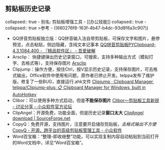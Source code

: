 ## 剪贴板历史记录
collapsed:: true
	- 别名: 剪贴板增强工具
	- [[办公技能]]
	  collapsed:: true
		- collapsed:: true
		  >参考
			- ((660276f8-163f-4b47-b4dc-93d8f8a3c907))
- QQ拼音剪贴板独立版：QQ拼音输入法自带剪贴板，可保存文字和图片，悬停预览，点击粘贴，侧边隐藏，含纯文本记事本 [QQ拼音剪贴板PYClipboard-4.3.1084.400 - 『精品软件区』 - 吾爱破解](https://www.52pojie.cn/thread-1693551-1-1.html)
- Arsclip： 快捷键弹出历史记录窗口，可搜索，支持多种输出方式（模拟打字、去格式等），支持保存图片 [Arsclip](http://www.joejoesoft.com/vcms/97/)
- Clipjump：操作方便，按住Ctrl，按V显示历史记录，支持保存图片，可去格式输出，Office软件中使用有问题，原作者已停止开发。telppa发布了维护版，修复了一些BUG，直接运行.ahk文件 [Clipjump · Clipboard Manager](https://clipjump.sourceforge.net/), [telppa/Clipjump-plus: :clipboard: Clipboard Manager for Windows, built in AutoHotkey](https://github.com/telppa/Clipjump-plus?tab=readme-ov-file)
- Clibor：可以使用多种方式启动，但是**不能保存图片** [Clibor—剪贴板工具新锐 - 讨论分享 - 小众软件官方论坛](https://meta.appinn.net/t/topic/1287)
- ClipAngel：开源免费，功能全面，但是历史记录**窗口太大** [ClipAngel download | SourceForge.net](https://sourceforge.net/projects/clip-angel/)
- CopyQ：免费开源，支持图片，注意要开启储存剪贴板，*去格式输出不方便* [CopyQ - 开源、跨平台的高级剪贴板管理工具 - 小众软件](https://www.appinn.com/copyq/)
- Word百宝箱：“整理-即收继整”功能，可以实现复制内容自动粘贴到当前打开的Word文档中，详见“Word百宝箱”。